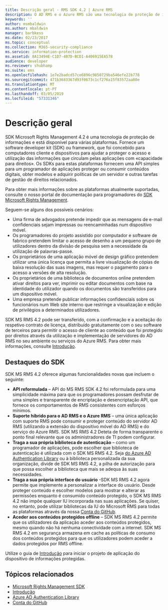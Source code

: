 ```yaml
---
title: Descrição geral - RMS SDK 4.2 | Azure RMS
description: O AD RMS e o Azure RMS são uma tecnologia de proteção de informações que ajudam a salvaguardar as informações digitais contra a utilização não autorizada.
keywords: ''
author: msmbaldwin
ms.author: mbaldwin
manager: barbkess
ms.date: 02/23/2017
ms.topic: conceptual
ms.collection: M365-security-compliance
ms.service: information-protection
ms.assetid: 8A13494E-C1D7-407D-BCD1-A406915EA578
audience: developer
ms.reviewer: shubhamp
ms.suite: ems
ms.openlocfilehash: 1e7e2badcd57ce6896c9850729ba546efe22b778
ms.sourcegitcommit: 471b3683367d93f0673c1cf276a15f83572aa80e
ms.translationtype: MT
ms.contentlocale: pt-PT
ms.lasthandoff: 03/05/2019
ms.locfileid: "57331346"
---
```

# <a name="overview"></a>Descrição geral

SDK Microsoft Rights Management 4.2 é uma tecnologia de proteção de informações e está disponível para várias plataformas.  Fornece um software developer kit (SDK) ou framework, que foi concebido para computadores cliente e dispositivos para ajudar a proteger o acesso e utilização das informações que circulam pelas aplicações com «capacidade para direitos». Os SDKs para estas plataformas fornecem uma API simples para um programador de aplicações proteger ou consumir conteúdos digitais, obter modelos e adquirir políticas de um servidor e outras tarefas de gestão de direitos relacionados.

Para obter mais informações sobre as plataformas atualmente suportadas, consulte o nosso portal de documentação para programadores do [SDK Microsoft Rights Management](active-directory-rights-management-services-multi-platform-thin-client-sdk-portal.md).

Seguem-se alguns dos possíveis cenários:

-   Uma firma de advogados pretende impedir que as mensagens de e-mail confidenciais sejam impressas ou reencaminhadas num dispositivo móvel.
-   Os programadores do projeto assistido por computador e software de fabrico pretendem limitar o acesso de desenho a um pequeno grupo de utilizadores dentro da divisão de pesquisa sem a necessidade da utilização de palavras-passe.
-   Os proprietários de uma aplicação móvel de design gráfico pretendem utilizar uma única licença que permita a livre visualização de cópias de baixa resolução das suas imagens, mas requer o pagamento para o acesso a versões de alta resolução.
-   Os proprietários de uma biblioteca de documentos online pretendem ativar direitos para ver, imprimir ou editar documentos com base na identidade do utilizador quando os documentos são transferidos para um dispositivo móvel.
-   Uma empresa pretende publicar informações confidenciais sobre os funcionários num Web site interno que restringe a visualização e edição de privilégios a determinados utilizadores.

SDK MS RMS 4.2 pode ser transferido, com a confirmação e a aceitação do respetivo contrato de licença, distribuído gratuitamente com o seu software de terceiros para permitir o acesso de cliente ao conteúdo que foi protegido por direitos através da utilização e implementação de servidores do AD RMS no seu ambiente ou serviços do Azure RMS. Para obter mais informações, consulte [Introdução](get-started.md).

## <a name="sdk-highlights"></a>Destaques do SDK


SDK MS RMS 4.2 oferece algumas funcionalidades novas que incluem o seguinte:

-   **API reformulada** – API do MS RMS SDK 4.2 foi reformulada para uma simplicidade máxima para que os programadores possam desfrutar de uma simples e transparente de encriptação e desencriptação API, que fornece os comportamentos de RMS consistentes com esforços mínimos.
-   **Suporte híbrido para o AD RMS e o Azure RMS** – uma única aplicação com suporte RMS pode consumir e proteger conteúdo do servidor AD RMS (utilizando a extensão do dispositivo móvel do AD RMS) e do serviço do Azure RMS. SDK MS RMS 4.2 Deteta de forma transparente o ponto final relevante que os administradores de TI podem configurar.
-   **Traga a sua própria biblioteca de autenticação** – como um programador de aplicações, pode escolher que biblioteca de autenticação é utilizada com o SDK MS RMS 4.2. Seja [do Azure AD Authentication Library](https://msdn.microsoft.com/library/jj573266.aspx) ou à biblioteca personalizada da sua organização, divide de SDK MS RMS 4.2, a pilha de autorização para que possa escolher a biblioteca que mais se adequa às suas necessidades.
-   **Traga a sua própria interface do usuário** -SDK MS RMS 4.2 agora permite que implemente a personalizar a interface do usuário. Desde proteger conteúdo e escolher modelos para mostrar e alterar as permissões enquanto é consumido conteúdo protegido, o SDK MS RMS 4.2 não impõe qualquer IU incorporada nas suas aplicações. Se quiser, no entanto, pode utilizar bibliotecas da IU do Microsoft RMS para todas as plataformas através da nossa [Conta do GitHub](https://github.com/AzureAD/).
-   **Aceder aos conteúdos protegidos offline** – SDK MS RMS 4.2 permite que os utilizadores da aplicação aceder aos conteúdos protegidos, mesmo quando não há nenhuma conectividade com a internet. SDK MS RMS 4.2 em segurança armazena em cache as políticas de consumo dos conteúdos protegidos para que os utilizadores podem aceder a dados protegidos por RMS offline.

Utilize o guia de [Introdução](get-started.md) para iniciar o projeto de aplicação do dispositivo de informações protegidas.

## <a name="related-topics"></a>Tópicos relacionados

* [Microsoft Rights Management SDK](active-directory-rights-management-services-multi-platform-thin-client-sdk-portal.md)
* [Introdução](get-started.md)
* [Azure AD Authentication Library](https://msdn.microsoft.com/library/jj573266.aspx)
* [Conta do GitHub](https://github.com/AzureAD/)
